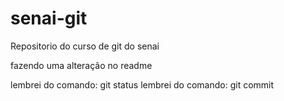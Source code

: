 # senai-git
Repositorio do curso de git do senai

fazendo uma alteração no readme

lembrei do comando: git status
lembrei do comando: git commit
